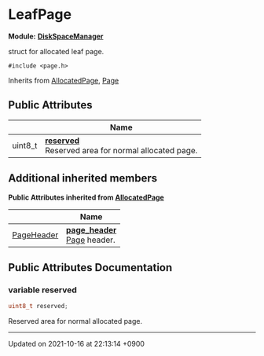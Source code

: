 

# LeafPage

**Module:** **[DiskSpaceManager](/Modules/DiskSpaceManager)**



struct for allocated leaf page. 


`#include <page.h>`

Inherits from [AllocatedPage](/Classes/AllocatedPage), [Page](/Classes/Page)

## Public Attributes

|                | Name           |
| -------------- | -------------- |
| uint8_t | **[reserved](/Classes/LeafPage#variable-reserved)** <br>Reserved area for normal allocated page.  |

## Additional inherited members

**Public Attributes inherited from [AllocatedPage](/Classes/AllocatedPage)**

|                | Name           |
| -------------- | -------------- |
| <a href="/Classes/PageHeader">PageHeader</a> | **[page_header](/Classes/AllocatedPage#variable-page_header)** <br><a href="/Classes/Page">Page</a> header.  |


## Public Attributes Documentation

### variable reserved

```cpp
uint8_t reserved;
```

Reserved area for normal allocated page. 

-------------------------------

Updated on 2021-10-16 at 22:13:14 +0900